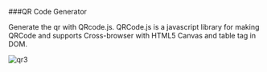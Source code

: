 
###QR Code Generator

Generate the qr with QRcode.js.
QRCode.js is a javascript library for making QRCode and supports Cross-browser with HTML5 Canvas and table tag in DOM.


![qr3](https://user-images.githubusercontent.com/68476173/138265816-f118dcc1-c63e-4f72-b8a4-35bc4322d013.JPG)